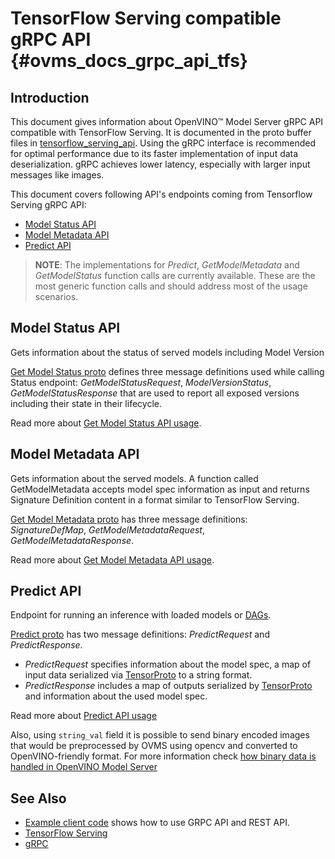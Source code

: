 # TensorFlow Serving compatible gRPC API {#ovms_docs_grpc_api_tfs}

## Introduction 
This document gives information about OpenVINO&trade; Model Server gRPC API compatible with TensorFlow Serving. It is documented in the proto buffer files in [tensorflow_serving_api](https://github.com/tensorflow/serving/tree/r2.9/tensorflow_serving/apis). 
Using the gRPC interface is recommended for optimal performance due to its faster implementation of input data deserialization. gRPC achieves lower latency, especially with larger input messages like images. 

This document covers following API's endpoints coming from Tensorflow Serving gRPC API:
* <a href="#model-status">Model Status API</a>
* <a href="#model-metadata">Model Metadata API </a>
* <a href="#predict">Predict API </a>

> **NOTE**: The implementations for *Predict*, *GetModelMetadata* and *GetModelStatus* function calls are currently available. 
These are the most generic function calls and should address most of the usage scenarios.

## Model Status API <a name="model-status"></a>

Gets information about the status of served models including Model Version

 [Get Model Status proto](https://github.com/tensorflow/serving/blob/master/tensorflow_serving/apis/get_model_status.proto) defines three message definitions used while calling Status endpoint: *GetModelStatusRequest*, *ModelVersionStatus*, *GetModelStatusResponse* that are used to report all exposed versions including their state in their lifecycle.

 Read more about [Get Model Status API usage](https://github.com/openvinotoolkit/model_server/blob/releases/2022/1/client/python/tensorflow-serving-api/samples/README.md#model-status-api).


## Model Metadata API <a name="model-metadata"></a>

Gets information about the served models. A function called GetModelMetadata accepts model spec information as input and returns Signature Definition content in a format similar to TensorFlow Serving.
 
[Get Model Metadata proto](https://github.com/tensorflow/serving/blob/master/tensorflow_serving/apis/get_model_metadata.proto) has three message definitions: *SignatureDefMap*, *GetModelMetadataRequest*, *GetModelMetadataResponse*. 

Read more about [Get Model Metadata API usage](https://github.com/openvinotoolkit/model_server/blob/releases/2022/1/client/python/tensorflow-serving-api/samples/README.md#model-metadata-api).


## Predict API <a name="predict"></a>

Endpoint for running an inference with loaded models or [DAGs](./dag_scheduler.md).

[Predict proto](https://github.com/tensorflow/serving/blob/r2.9/tensorflow_serving/apis/predict.proto) has two message definitions: *PredictRequest* and  *PredictResponse*.
 * *PredictRequest* specifies information about the model spec, a map of input data serialized via 
[TensorProto](https://github.com/tensorflow/tensorflow/blob/master/tensorflow/core/framework/tensor.proto) to a string format.
 * *PredictResponse* includes a map of outputs serialized by
[TensorProto](https://github.com/tensorflow/tensorflow/blob/master/tensorflow/core/framework/tensor.proto) and information about the used model spec.

Read more about [Predict API usage](https://github.com/openvinotoolkit/model_server/blob/releases/2022/1/client/python/tensorflow-serving-api/samples/README.md#predict-api)

Also, using `string_val` field it is possible to send binary encoded images that would be preprocessed by OVMS using opencv and converted to OpenVINO-friendly format. For more information check [how binary data is handled in OpenVINO Model Server](./binary_input_tfs.md)

## See Also

- [Example client code](https://github.com/openvinotoolkit/model_server/blob/releases/2022/1/client/python/tensorflow-serving-api/samples/README.md) shows how to use GRPC API and REST API.
- [TensorFlow Serving](https://github.com/tensorflow/serving)
- [gRPC](https://grpc.io/)


